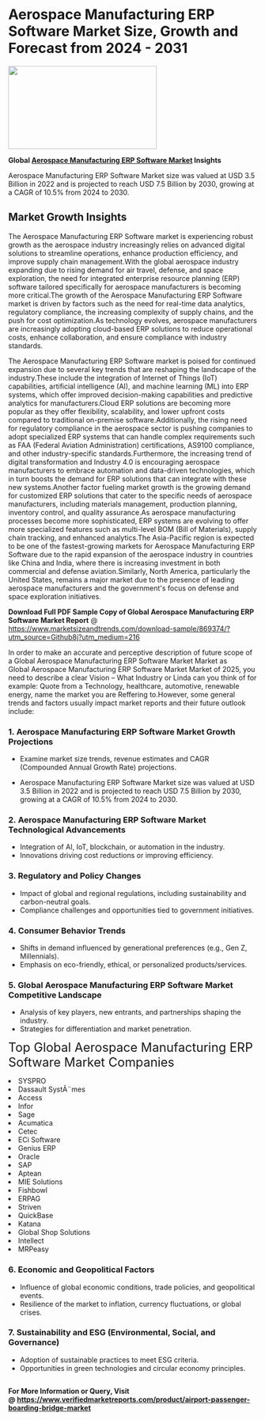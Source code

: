<H1>Aerospace Manufacturing ERP Software Market Size, Growth and Forecast from 2024 - 2031</H1><img class="aligncenter size-medium wp-image-584254" src="https://thirdeyenews.in/wp-content/uploads/2024/09/Global-Market-Research-300x168.jpeg" alt="" width="300" height="168" /><p><strong>Global&nbsp;<a href="https://www.marketsizeandtrends.com/download-sample/869374/?utm_source=Github8j?utm_medium=216">Aerospace Manufacturing ERP Software Market</a> Insights</strong></p><p>Aerospace Manufacturing ERP Software Market size was valued at USD 3.5 Billion in 2022 and is projected to reach USD 7.5 Billion by 2030, growing at a CAGR of 10.5% from 2024 to 2030.</p><p><h2>Market Growth Insights</h2> <p>The Aerospace Manufacturing ERP Software market is experiencing robust growth as the aerospace industry increasingly relies on advanced digital solutions to streamline operations, enhance production efficiency, and improve supply chain management.With the global aerospace industry expanding due to rising demand for air travel, defense, and space exploration, the need for integrated enterprise resource planning (ERP) software tailored specifically for aerospace manufacturers is becoming more critical.The growth of the Aerospace Manufacturing ERP Software market is driven by factors such as the need for real-time data analytics, regulatory compliance, the increasing complexity of supply chains, and the push for cost optimization.As technology evolves, aerospace manufacturers are increasingly adopting cloud-based ERP solutions to reduce operational costs, enhance collaboration, and ensure compliance with industry standards. </p> <p>The Aerospace Manufacturing ERP Software market is poised for continued expansion due to several key trends that are reshaping the landscape of the industry.These include the integration of Internet of Things (IoT) capabilities, artificial intelligence (AI), and machine learning (ML) into ERP systems, which offer improved decision-making capabilities and predictive analytics for manufacturers.Cloud ERP solutions are becoming more popular as they offer flexibility, scalability, and lower upfront costs compared to traditional on-premise software.Additionally, the rising need for regulatory compliance in the aerospace sector is pushing companies to adopt specialized ERP systems that can handle complex requirements such as FAA (Federal Aviation Administration) certifications, AS9100 compliance, and other industry-specific standards.Furthermore, the increasing trend of digital transformation and Industry 4.0 is encouraging aerospace manufacturers to embrace automation and data-driven technologies, which in turn boosts the demand for ERP solutions that can integrate with these new systems.Another factor fueling market growth is the growing demand for customized ERP solutions that cater to the specific needs of aerospace manufacturers, including materials management, production planning, inventory control, and quality assurance.As aerospace manufacturing processes become more sophisticated, ERP systems are evolving to offer more specialized features such as multi-level BOM (Bill of Materials), supply chain tracking, and enhanced analytics.The Asia-Pacific region is expected to be one of the fastest-growing markets for Aerospace Manufacturing ERP Software due to the rapid expansion of the aerospace industry in countries like China and India, where there is increasing investment in both commercial and defense aviation.Similarly, North America, particularly the United States, remains a major market due to the presence of leading aerospace manufacturers and the government's focus on defense and space exploration initiatives.</p><p><span class=""><strong>Download Full PDF Sample Copy of Global Aerospace Manufacturing ERP Software Market Report</strong> @ <a href="https://www.marketsizeandtrends.com/download-sample/869374/?utm_source=Github8j?utm_medium=216" target="_blank">https://www.marketsizeandtrends.com/download-sample/869374/?utm_source=Github8j?utm_medium=216</a></span></p><p>In order to make an accurate and perceptive description of future scope of a Global&nbsp;Aerospace Manufacturing ERP Software Market Market as Global&nbsp;Aerospace Manufacturing ERP Software Market Market of 2025, you need to describe a clear Vision &ndash; What Industry or Linda can you think of for example: Quote from a Technology, healthcare, automotive, renewable energy, name the market you are Reffering to.However, some general trends and factors usually impact market reports and their future outlook include:</p><h3>1.&nbsp;<strong>Aerospace Manufacturing ERP Software Market Growth Projections</strong></h3><ul><li>Examine market size trends, revenue estimates and CAGR (Compounded Annual Growth Rate) projections.</li><li><p>Aerospace Manufacturing ERP Software Market size was valued at USD 3.5 Billion in 2022 and is projected to reach USD 7.5 Billion by 2030, growing at a CAGR of 10.5% from 2024 to 2030.</p></li></ul><h3>2.&nbsp;<strong>Aerospace Manufacturing ERP Software Market Technological Advancements</strong></h3><ul><li>Integration of AI, IoT, blockchain, or automation in the industry.</li><li>Innovations driving cost reductions or improving efficiency.</li></ul><h3>3.&nbsp;<strong>Regulatory and Policy Changes</strong></h3><ul><li>Impact of global and regional regulations, including sustainability and carbon-neutral goals.</li><li>Compliance challenges and opportunities tied to government initiatives.</li></ul><h3>4.&nbsp;<strong>Consumer Behavior Trends</strong></h3><ul><li>Shifts in demand influenced by generational preferences (e.g., Gen Z, Millennials).</li><li>Emphasis on eco-friendly, ethical, or personalized products/services.</li></ul><h3>5.&nbsp;<strong>Global Aerospace Manufacturing ERP Software Market Competitive Landscape</strong></h3><ul><li>Analysis of key players, new entrants, and partnerships shaping the industry.</li><li>Strategies for differentiation and market penetration.</li></ul><p data-pm-slice="1 1 []"><span style="color: inherit; font-family: inherit; font-size: 25px;">Top Global Aerospace Manufacturing ERP Software Market Companies</span></p><div class="" data-test-id=""><p><li>SYSPRO</li><li> Dassault SystÃ¨mes</li><li> Access</li><li> Infor</li><li> Sage</li><li> Acumatica</li><li> Cetec</li><li> ECi Software</li><li> Genius ERP</li><li> Oracle</li><li> SAP</li><li> Aptean</li><li> MIE Solutions</li><li> Fishbowl</li><li> ERPAG</li><li> Striven</li><li> QuickBase</li><li> Katana</li><li> Global Shop Solutions</li><li> Intellect</li><li> MRPeasy</li></p></div><h3>6.&nbsp;<strong>Economic and Geopolitical Factors</strong></h3><ul><li>Influence of global economic conditions, trade policies, and geopolitical events.</li><li>Resilience of the market to inflation, currency fluctuations, or global crises.</li></ul><h3>7.&nbsp;<strong>Sustainability and ESG (Environmental, Social, and Governance)</strong></h3><ul><li>Adoption of sustainable practices to meet ESG criteria.</li><li>Opportunities in green technologies and circular economy principles.</li></ul><h2><strong style="font-size: 14px;">For More Information or Query, Visit @&nbsp;</strong><a style="background-color: #ffffff; font-size: 14px;" href="https://www.marketsizeandtrends.com/report/aerospace-manufacturing-erp-software-market/" target="_blank">https://www.verifiedmarketreports.com/product/airport-passenger-boarding-bridge-market</a></h2>